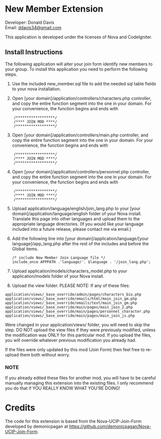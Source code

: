 New Member Extension
====================
Developer: Donald Davis<br />
Email: <ddavis34@gmail.com>

This application is developed under the licenses of Nova and CodeIgniter.

Install Instructions
--------------------
The following application will alter your join form identify new members to your group. To install this application you need to perform the following steps.

1. Use the included new_member.sql file to add the needed sql table fields to your nova installation.

2. Open [your domain]/application/controllers/characters.php controller, and copy the entire function segment into the one in your domain. For your convenience, the function begins and ends with

```
	/******************/
	/**** JOIN MOD ****/
	/******************/
```

3. Open [your domain]/application/controllers/main.php controller, and copy the entire function segment into the one in your domain. For your convenience, the function begins and ends with

```
	/******************/
	/**** JOIN MOD ****/
	/******************/
```

4. Open [your domain]/application/controllers/personnel.php controller, and copy the entire function segment into the one in your domain. For your convenience, the function begins and ends with

```
	/******************/
	/**** JOIN MOD ****/
	/******************/
```

5. Upload application/language/english/join_lang.php to your [your domain]/application/language/english folder of your Nova install. Translate this page into other languages and upload
them to the appropriate language directories. (If you would like your language included into a future release, please contact me via email.)

6. Add the following line into [your domain]/application/language/[your language]/app_lang.php after the rest of the includes and before the Global items.

	`/* include New Member Join Language file */`<br />
	`include_once APPPATH .'language/'. $language . '/join_lang.php';`

7. Upload application/models/characters_model.php to your application/models folder of your Nova install.

8. Upload the view folder. PLEASE NOTE: If any of these files:

```
application/views/_base_override/admin/pages/characters_bio.php
application/views/_base_override/emails/html/main_join_gm.php
application/views/_base_override/emails/text/main_join_gm.php
application/views/_base_override/main/pages/main_join_2.php
application/views/_base_override/main/pages/personnel_character.php
application/views/_base_override/main/pages/main_join_js.php
```

Were changed in your application/views/ folder, you will need to skip the step. DO NOT upload the view files if they were previously modified, unless the modification was ONLY for this particular mod. If you upload the files, you will override whatever previous modification you already had. 

If the files were only updated by this mod (Join Form) then feel free to re-upload them both without worry.

### NOTE
If you already edited these files for another mod, you will have to be careful manually managing this extension into the existing files. I only recommend you do that if YOU REALLY KNOW WHAT YOU'RE DOING!

Credits
=======
The code for this extension is based from the Nova-UCIP-Join-Form developed by demonicpagan at https://github.com/demonicpagan/Nova-UCIP-Join-Form.